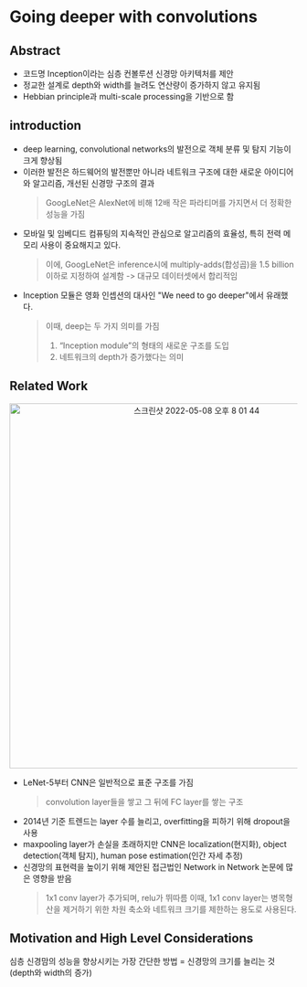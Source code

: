 # Going deeper with convolutions

## Abstract
* 코드명 Inception이라는 심층 컨볼루션 신경망 아키텍처를 제안
* 정교한 설계로 depth와 width를 늘려도 연산량이 증가하지 않고 유지됨
* Hebbian principle과 multi-scale processing을 기반으로 함

## introduction
* deep learning, convolutional networks의 발전으로 객체 분류 및 탐지 기능이 크게 향상됨
* 이러한 발전은 하드웨어의 발전뿐만 아니라 네트워크 구조에 대한 새로운 아이디어와 알고리즘, 개선된 신경망 구조의 결과
  > GoogLeNet은 AlexNet에 비해 12배 작은 파라티머를 가지면서 더 정확한 성능을 가짐
* 모바일 및 임베디드 컴퓨팅의 지속적인 관심으로 알고리즘의 효율성, 특히 전력 메모리 사용이 중요해지고 있다.
  > 이에, GoogLeNet은 inference시에 multiply-adds(합성곱)을 1.5 billion이하로 지정하여 설계함 -> 대규모 데이터셋에서 합리적임
* Inception 모듈은 영화 인셉션의 대사인 "We need to go deeper"에서 유래했다.
  > 이때, deep는 두 가지 의미를 가짐
  > 1. “Inception module”의 형태의 새로운 구조를 도입
  > 2. 네트워크의 depth가 증가했다는 의미
 
 ## Related Work
 <p align="center"><img width="639" alt="스크린샷 2022-05-08 오후 8 01 44" src="https://user-images.githubusercontent.com/56713634/167293192-9bfe7c5a-1ca7-4e1b-9b8c-417838348bb7.png"></p>

* LeNet-5부터 CNN은 일반적으로 표준 구조를 가짐
  > convolution layer들을 쌓고 그 뒤에 FC layer를 쌓는 구조 <br>
* 2014년 기준 트렌드는 layer 수를 늘리고, overfitting을 피하기 위해 dropout을 사용
* maxpooling layer가 손실을 초래하지만 CNN은 localization(현지화), object detection(객체 탐지), human pose estimation(인간 자세 추정)
* 신경망의 표현력을 높이기 위해 제안된 접근법인 Network in Network 논문에 많은 영향을 받음
  > 1x1 conv layer가 추가되며, relu가 뛰따름 이때, 1x1 conv layer는 병목형산을 제거하기 위한 차원 축소와 네트워크 크기를 제한하는 용도로 사용된다.

## Motivation and High Level Considerations
심층 신경맘의 성능을 향상시키는 가장 간단한 방법  = 신경망의 크기를 늘리는 것(depth와 width의 증가)

